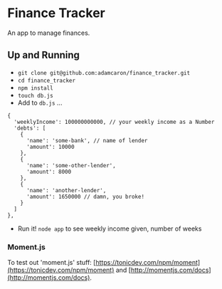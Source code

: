 # Finance Tracker

An app to manage finances.

## Up and Running

 - `git clone git@github.com:adamcaron/finance_tracker.git`
 - `cd finance_tracker`
 - `npm install`
 - `touch db.js`
 - Add to `db.js` ...
```
{
  'weeklyIncome': 100000000000, // your weekly income as a Number
  'debts': [
    {
      'name': 'some-bank', // name of lender
      'amount': 10000
    },
    {
      'name': 'some-other-lender',
      'amount': 8000
    },
    {
      'name': 'another-lender',
      'amount': 1650000 // damn, you broke!
    }
  ]
},

```
 - Run it! `node app` to see weekly income given, number of weeks


### Moment.js


To test out 'moment.js' stuff: [https://tonicdev.com/npm/moment](https://tonicdev.com/npm/moment) and [http://momentjs.com/docs](http://momentjs.com/docs).